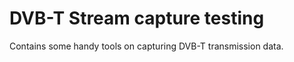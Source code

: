DVB-T Stream capture testing
============================

Contains some handy tools on capturing DVB-T transmission data.


